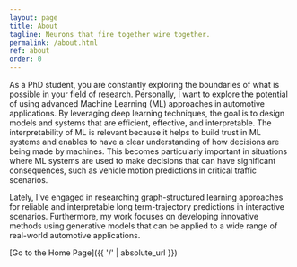 ```yaml
---
layout: page
title: About
tagline: Neurons that fire together wire together.
permalink: /about.html
ref: about
order: 0
---
```


As a PhD student, you are constantly exploring the boundaries of what is possible in your field of research. Personally, I want to explore the potential of using advanced Machine Learning (ML) approaches in automotive applications. By leveraging deep learning techniques, the goal is to design models and systems that are efficient, effective, and interpretable. 
The interpretability of ML is relevant because it helps to build trust in ML systems and enables to have a clear understanding of how decisions are being made by machines. This becomes particularly important in situations where ML systems are used to make decisions that can have significant consequences, such as vehicle motion predictions in critical traffic scenarios. 

Lately, I've engaged in researching graph-structured learning approaches for reliable and interpretable long term-trajectory predictions in interactive scenarios. Furthermore, my work focuses on developing innovative methods using generative models that can be applied to a wide range of real-world automotive applications. 


[Go to the Home Page]({{ '/' | absolute_url }})
